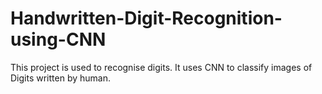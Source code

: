 # Handwritten-Digit-Recognition-using-CNN
This project is used to recognise digits. It uses CNN to classify images of Digits written by human.
